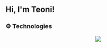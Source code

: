 ## Hi, I'm Teoni!

### ⚙️ Technologies

<p align="center">
    <img src="https://skillicons.dev/icons?i=python,react,ts,nodejs,nextjs,docker,postgress" />
</p>

